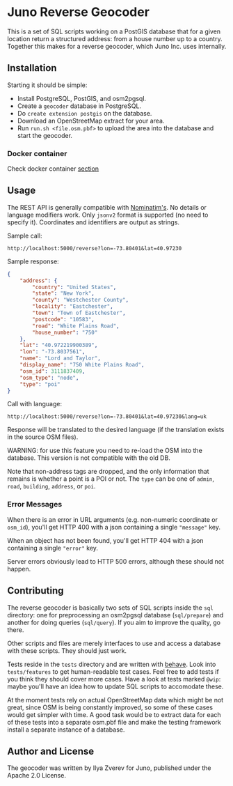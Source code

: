 # Juno Reverse Geocoder

This is a set of SQL scripts working on a PostGIS database that for a given
location return a structured address: from a house number up to a country.
Together this makes for a reverse geocoder, which Juno Inc. uses internally.

## Installation

Starting it should be simple:

* Install PostgreSQL, PostGIS, and osm2pgsql.
* Create a `geocoder` database in PostgreSQL.
* Do `create extension postgis` on the database.
* Download an OpenStreetMap extract for your area.
* Run `run.sh <file.osm.pbf>` to upload the area into the database and start the geocoder.

### Docker container

Check docker container [section](./docker/README.md)

## Usage

The REST API is generally compatible with
[Nominatim's](https://nominatim.org/release-docs/develop/api/Reverse/).
No details or language modifiers work. Only `jsonv2` format
is supported (no need to specify it). Coordinates and identifiers
are output as strings.

Sample call:

    http://localhost:5000/reverse?lon=-73.80401&lat=40.97230

Sample response:

```json
{
    "address": {
        "country": "United States",
        "state": "New York",
        "county": "Westchester County",
        "locality": "Eastchester",
        "town": "Town of Eastchester",
        "postcode": "10583",
        "road": "White Plains Road",
        "house_number": "750"
    },
    "lat": "40.972219900389",
    "lon": "-73.8037561",
    "name": "Lord and Taylor",
    "display_name": "750 White Plains Road",
    "osm_id": 3111837409,
    "osm_type": "node",
    "type": "poi"
}
```

Call with language:

    http://localhost:5000/reverse?lon=-73.80401&lat=40.97230&lang=uk

Response will be translated to the desired language (if the translation exists in the source OSM files).

WARNING: for use this feature you need to re-load the OSM into the database. This version is not compatible with the old DB.


Note that non-address tags are dropped, and the only information that remains
is whether a point is a POI or not. The `type` can be one of `admin`, `road`,
`building`, `address`, or `poi`.

### Error Messages

When there is an error in URL arguments (e.g. non-numeric coordinate or `osm_id`),
you'll get HTTP 400 with a json containing a single `"message"` key.

When an object has not been found, you'll get HTTP 404 with a json containing a single
`"error"` key.

Server errors obviously lead to HTTP 500 errors, although these should not happen.

## Contributing

The reverse geocoder is basically two sets of SQL scripts inside the `sql` directory:
one for preprocessing an osm2pgsql database (`sql/prepare`) and another for
doing queries (`sql/query`). If you aim to improve the quality, go there.

Other scripts and files are merely interfaces to use and access a database with
these scripts. They should just work.

Tests reside in the `tests` directory and are written with
[behave](https://behave.readthedocs.io/en/latest/). Look into `tests/features` to get
human-readable test cases. Feel free to add tests if you think they should cover
more cases. Have a look at tests marked `@wip`: maybe you'll have an idea how to
update SQL scripts to accomodate these.

At the moment tests rely on actual OpenStreetMap data
which might be not great, since OSM is being constantly improved, so some of these
cases would get simpler with time. A good task would be to extract data for each of
these tests into a separate osm.pbf file and make the testing framework install
a separate instance of a database.

## Author and License

The geocoder was written by Ilya Zverev for Juno, published under the Apache 2.0 License.
